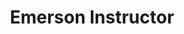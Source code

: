 ---
firstname: "Amanda"
lastname: "Ung"
group: "member"
title: "Emerson Instructor"
secondary: "Developer"
pronouns: "she/her"
img: "aung.jpg"
graduating_year: 2023

---